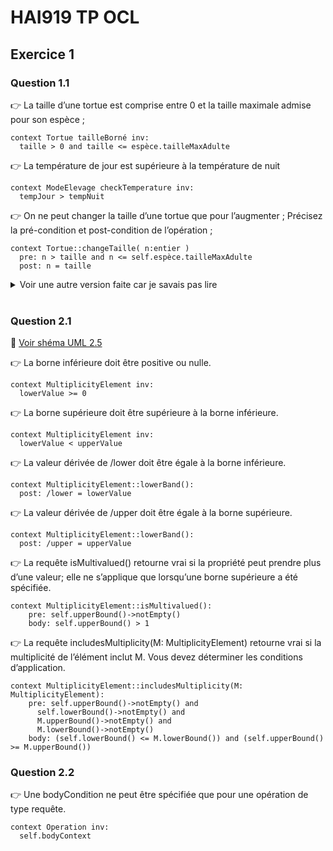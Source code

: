 # HAI919 TP OCL

## Exercice 1

### Question 1.1

👉 La taille d’une tortue est comprise entre 0 et la taille maximale admise pour son espèce ;

```ocl
context Tortue tailleBorné inv:
  taille > 0 and taille <= espèce.tailleMaxAdulte
```

👉 La température de jour est supérieure à la température de nuit

```ocl
context ModeElevage checkTemperature inv:
  tempJour > tempNuit
```


👉 On ne peut changer la taille d’une tortue que pour l’augmenter ; Précisez la pré-condition et post-condition de l’opération ;

```ocl
context Tortue::changeTaille( n:entier )
  pre: n > taille and n <= self.espèce.tailleMaxAdulte
  post: n = taille
```

<details><summary>Voir une autre version faite car je savais pas lire</summary>

```ocl
context Tortue::augmenterTaille( value:entier )
  pre: (taille + value) <= self.espèce.tailleMaxAdulte
  post: result = (taille@pre + value)
```

</details> <br/>

### Question 2.1

📌 [Voir shéma UML 2.5](HAI919I/tp/meta-model/tp1/sujet2_diagram.pdf)

👉 La borne inférieure doit être positive ou nulle.

```ocl
context MultiplicityElement inv:
  lowerValue >= 0
```

👉 La borne supérieure doit être supérieure à la borne inférieure.

```ocl
context MultiplicityElement inv:
  lowerValue < upperValue 
```

👉 La valeur dérivée de /lower doit être égale à la borne inférieure.

```ocl
context MultiplicityElement::lowerBand():
  post: /lower = lowerValue
```

👉 La valeur dérivée de /upper doit être égale à la borne supérieure.

```ocl
context MultiplicityElement::lowerBand():
  post: /upper = upperValue
```

👉 La requête isMultivalued() retourne vrai si la propriété peut prendre plus d’une valeur; elle ne s’applique que lorsqu’une borne supérieure a été spécifiée.

```ocl
context MultiplicityElement::isMultivalued():
    pre: self.upperBound()->notEmpty()
    body: self.upperBound() > 1
```

👉 La requête includesMultiplicity(M: MultiplicityElement) retourne vrai si la multiplicité de l’élément inclut M. Vous devez déterminer les conditions d’application.

```ocl
context MultiplicityElement::includesMultiplicity(M: MultiplicityElement):
    pre: self.upperBound()->notEmpty() and 
      self.lowerBound()->notEmpty() and 
      M.upperBound()->notEmpty() and 
      M.lowerBound()->notEmpty()
    body: (self.lowerBound() <= M.lowerBound()) and (self.upperBound() >= M.upperBound())
```

### Question 2.2

👉 Une bodyCondition ne peut être spécifiée que pour une opération de type requête.

```ocl
context Operation inv:
  self.bodyContext
```